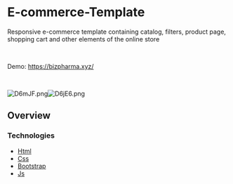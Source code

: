# E-commerce-Template

<p>
  Responsive e-commerce template containing catalog, filters, product page, shopping cart and other elements of the online store
</p> <br>
<p>Demo: <a href="https://bizpharma.xyz/" rel="nofollow">https://bizpharma.xyz/</a></p> <br>
<p style="display: flex!important;">
    <img src="https://i.im.ge/2021/07/26/D6mJF.png" alt="D6mJF.png" border="0">
    <img src="https://i.im.ge/2021/07/26/D6jE6.png" alt="D6jE6.png" border="0">
</p>
<h2>Overview</h2> 
<h3>Technologies</h3> 
<ul>
  <li><a href="#" rel="nofollow">Html</a></li>
  <li><a href="#" rel="nofollow">Css</a></li>
  <li><a href="#" rel="nofollow">Bootstrap</a></li>
  <li><a href="#" rel="nofollow">Js</a></li>
</ul>
